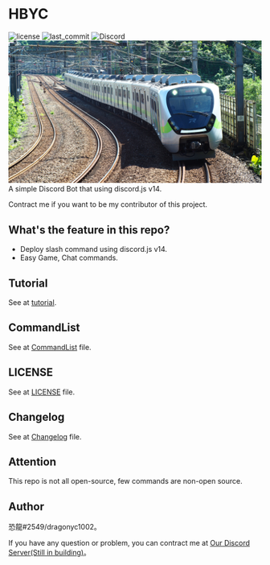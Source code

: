 # HBYC
![license](https://img.shields.io/github/license/dragonyc1002/HBYC) <!--?style=for-the-badge-->
![last_commit](https://img.shields.io/github/last-commit/dragonyc1002/HBYC) 
![Discord](https://img.shields.io/discord/977204156043509780)
[![EMU900!!!](./public/images/banner.jpeg)](https://reurl.cc/GxQqdy)
A simple Discord Bot that using discord.js v14.

Contract me if you want to be my contributor of this project.


## What's the feature in this repo?
* Deploy slash command using discord.js v14.
* Easy Game, Chat commands.

## Tutorial
See at [tutorial](./docs/tutorial.md).

## CommandList
See at [CommandList](./docs/CommandList.md) file.

## LICENSE
See at [LICENSE](./LICENSE) file.

## Changelog
See at [Changelog](./CHANGELOG.md) file.

## Attention
This repo is not all open-source, few commands are non-open source.

## Author
恐龍#2549/dragonyc1002。

If you have any question or problem, you can contract me at [Our Discord Server(Still in building)](https://discord.gg/J7X2nWXszp)。